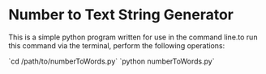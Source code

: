 # Number to Text String Generator
<p>This is a simple python program written for use in the command line.</ br>to run this command via the terminal, perform the following operations:</p>
`cd /path/to/numberToWords.py`
`python numberToWords.py`
<p></p>